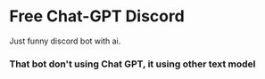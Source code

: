 # Free Chat-GPT Discord

Just funny discord bot with ai.

### That bot don't using Chat GPT, it using other text model


